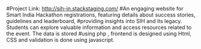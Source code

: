 #Project Link: http://sih-in.stackstaging.com/
#An engaging website for Smart India Hackathon registrations, featuring details about success stories, guidelines and leaderboard,
#providing insights into SIH and its legacy. Students can explore valuable information and access resources related to the event. The data is stored
#using php , frontend is designed using Html, CSS and validation is done using javascript.
